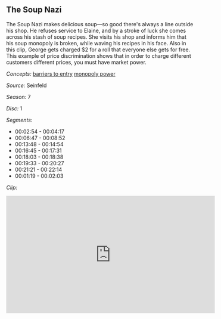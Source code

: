 ## The Soup Nazi

The Soup Nazi makes delicious soup—so good there's always a line outside his shop.  He refuses service to Elaine, and by a stroke of luck she comes across his stash of soup recipes.  She visits his shop and informs him that his soup monopoly is broken, while waving his recipes in his face.  Also in this clip, George gets charged $2 for a roll that everyone else gets for free.  This example of price discrimination shows that in order to charge different customers different prices, you must have market power.  

*Concepts:*
[barriers to entry](/concept/barriers-to-entry/)
[monopoly power](/concept/monopoly-power/)

*Source:* Seinfeld

*Season:* 7

*Disc:* 1

*Segments:*

 * 00:02:54 - 00:04:17
 * 00:06:47 - 00:08:52
 * 00:13:48 - 00:14:54
 * 00:16:45 - 00:17:31
 * 00:18:03 - 00:18:38
 * 00:19:33 - 00:20:27
 * 00:21:21 - 00:22:14
 * 00:01:19 - 00:02:03

*Clip:*

<iframe width="560" height="315" src="https://criticalcommons.org/embed?m=A3Kyny9lY" frameborder="0" allowfullscreen></iframe>
